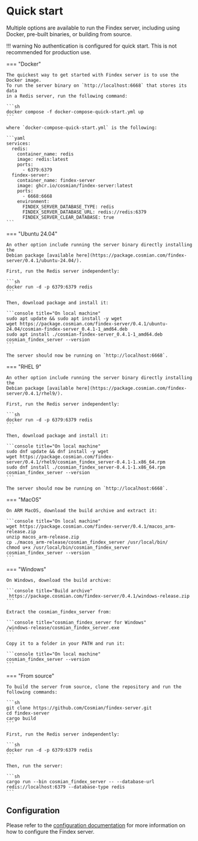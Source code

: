 # Quick start

Multiple options are available to run the Findex server, including using Docker, pre-built binaries, or building from source.

!!! warning
    No authentication is configured for quick start. This is not recommended for production use.

=== "Docker"

    The quickest way to get started with Findex server is to use the Docker image.
    To run the server binary on `http://localhost:6668` that stores its data
    in a Redis server, run the following command:

    ```sh
    docker compose -f docker-compose-quick-start.yml up
    ```

    where `docker-compose-quick-start.yml` is the following:

    ```yaml
    services:
      redis:
        container_name: redis
        image: redis:latest
        ports:
          - 6379:6379
      findex-server:
        container_name: findex-server
        image: ghcr.io/cosmian/findex-server:latest
        ports:
          - 6668:6668
        environment:
          FINDEX_SERVER_DATABASE_TYPE: redis
          FINDEX_SERVER_DATABASE_URL: redis://redis:6379
          FINDEX_SERVER_CLEAR_DATABASE: true
    ```

=== "Ubuntu 24.04"

    An other option include running the server binary directly installing the
    Debian package [available here](https://package.cosmian.com/findex-server/0.4.1/ubuntu-24.04/).

    First, run the Redis server independently:

    ```sh
    docker run -d -p 6379:6379 redis
    ```

    Then, download package and install it:

    ```console title="On local machine"
    sudo apt update && sudo apt install -y wget
    wget https://package.cosmian.com/findex-server/0.4.1/ubuntu-24.04/cosmian-findex-server_0.4.1-1_amd64.deb
    sudo apt install ./cosmian-findex-server_0.4.1-1_amd64.deb
    cosmian_findex_server --version
    ```

    The server should now be running on `http://localhost:6668`.

=== "RHEL 9"

    An other option include running the server binary directly installing the
    Debian package [available here](https://package.cosmian.com/findex-server/0.4.1/rhel9/).

    First, run the Redis server independently:

    ```sh
    docker run -d -p 6379:6379 redis
    ```

    Then, download package and install it:

    ```console title="On local machine"
    sudo dnf update && dnf install -y wget
    wget https://package.cosmian.com/findex-server/0.4.1/rhel9/cosmian_findex_server-0.4.1-1.x86_64.rpm
    sudo dnf install ./cosmian_findex_server-0.4.1-1.x86_64.rpm
    cosmian_findex_server --version
    ```

    The server should now be running on `http://localhost:6668`.

=== "MacOS"

    On ARM MacOS, download the build archive and extract it:

    ```console title="On local machine"
    wget https://package.cosmian.com/findex-server/0.4.1/macos_arm-release.zip
    unzip macos_arm-release.zip
    cp ./macos_arm-release/cosmian_findex_server /usr/local/bin/
    chmod u+x /usr/local/bin/cosmian_findex_server
    cosmian_findex_server --version
    ```

=== "Windows"

    On Windows, download the build archive:

    ```console title="Build archive"
     https://package.cosmian.com/findex-server/0.4.1/windows-release.zip
    ```

    Extract the cosmian_findex_server from:

    ```console title="cosmian_findex_server for Windows"
    /windows-release/cosmian_findex_server.exe
    ```

    Copy it to a folder in your PATH and run it:

    ```console title="On local machine"
    cosmian_findex_server --version
    ```

=== "From source"

    To build the server from source, clone the repository and run the following commands:

    ```sh
    git clone https://github.com/Cosmian/findex-server.git
    cd findex-server
    cargo build
    ```

    First, run the Redis server independently:

    ```sh
    docker run -d -p 6379:6379 redis
    ```

    Then, run the server:

    ```sh
    cargo run --bin cosmian_findex_server -- --database-url redis://localhost:6379 --database-type redis
    ```

## Configuration

Please refer to the [configuration documentation](./configuration.md) for more
information on how to configure the Findex server.
